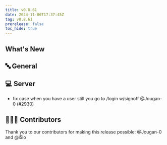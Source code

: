 ```yaml
---
title: v0.8.61
date: 2024-11-06T17:37:45Z
tag: v0.8.61
prerelease: false
toc_hide: true
---
```


## What's New
## 🔤 General
## 💻 Server

- fix case when you have a user still you go to /login w/signoff @Jougan-0 (#2930)

## 👨🏽‍💻 Contributors

Thank you to our contributors for making this release possible:
@Jougan-0 and @l5io

